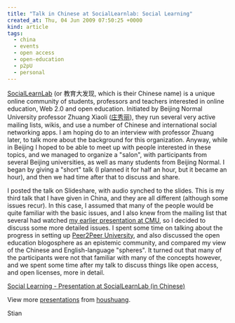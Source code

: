 ```yaml
---
title: "Talk in Chinese at SocialLearnlab: Social Learning"
created_at: Thu, 04 Jun 2009 07:50:25 +0000
kind: article
tags:
  - china
  - events
  - open access
  - open-education
  - p2pU
  - personal
---
```


[SocialLearnLab](http://sociallearnlab.org/) (or 教育大发现, which is
their Chinese name) is a unique online community of students, professors
and teachers interested in online education, Web 2.0 and open education.
Initiated by Beijing Normal University professor Zhuang Xiaoli
([庄秀丽](http://sociallearnlab.org/blog/)), they run several very
active mailing lists, wikis, and use a number of Chinese and
international social networking apps. I am hoping do to an interview
with professor Zhuang later, to talk more about the background for this
organization. Anyway, while in Beijing I hoped to be able to meet up
with people interested in these topics, and we managed to organize a
"salon", with participants from several Beijing universities, as well as
many students from Beijing Normal. I began by giving a "short" talk (I
planned it for half an hour, but it became an hour), and then we had
time after that to discuss and share.

I posted the talk on Slideshare, with audio synched to the slides. This
is my third talk that I have given in China, and they are all different
(although some issues recur). In this case, I assumed that many of the
people would be quite familiar with the basic issues, and I also knew
from the mailing list that several had watched [my earlier presentation
at
CMU](http://reganmian.net/blog/2009/05/25/new-talk-in-chinese-understanding-the-meaning-of-open-education-expanding-the-definition-of-oer/),
so I decided to discuss some more detailed issues. I spent some time on
talking about the progress in setting up [Peer2Peer
University](http://peer2peeruniversity.org), and also discussed the open
education blogosphere as an epistemic community, and compared my view of
the Chinese and English-language "spheres". It turned out that many of
the participants were not that familiar with many of the concepts
however, and we spent some time after my talk to discuss things like
open access, and open licenses, more in detail.

[Social Learning - Presentation at SocialLearnLab (in
Chinese)](http://www.slideshare.net/houshuang/social-learning-presentation-at-sociallearnlab-in-chinese?type=presentation "Social Learning - Presentation at SocialLearnLab (in Chinese)")

View more [presentations](http://www.slideshare.net/) from
[houshuang](http://www.slideshare.net/houshuang).

Stian
